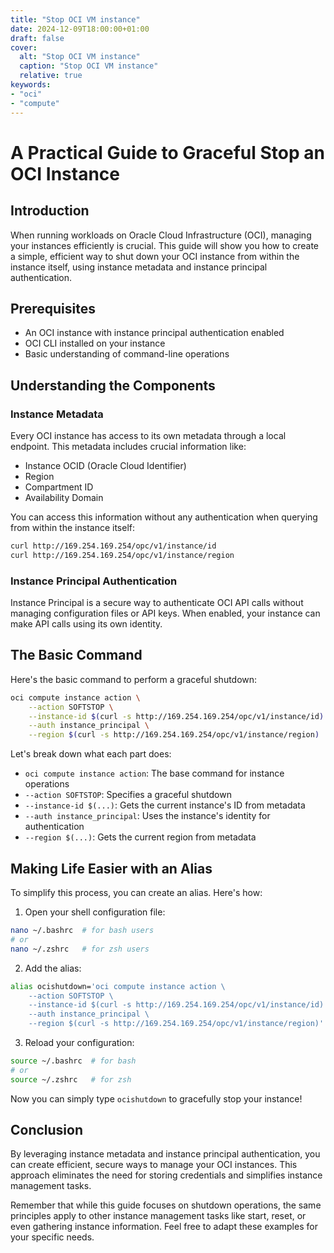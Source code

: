 ```yaml
---
title: "Stop OCI VM instance"
date: 2024-12-09T18:00:00+01:00
draft: false
cover:
  alt: "Stop OCI VM instance"
  caption: "Stop OCI VM instance"
  relative: true
keywords:
- "oci"
- "compute"
---
```


# A Practical Guide to Graceful Stop an OCI Instance

## Introduction
When running workloads on Oracle Cloud Infrastructure (OCI), managing your instances efficiently is crucial. This guide will show you how to create a simple, efficient way to shut down your OCI instance from within the instance itself, using instance metadata and instance principal authentication.

## Prerequisites
- An OCI instance with instance principal authentication enabled
- OCI CLI installed on your instance
- Basic understanding of command-line operations

## Understanding the Components

### Instance Metadata
Every OCI instance has access to its own metadata through a local endpoint. This metadata includes crucial information like:
- Instance OCID (Oracle Cloud Identifier)
- Region
- Compartment ID
- Availability Domain

You can access this information without any authentication when querying from within the instance itself:
```bash
curl http://169.254.169.254/opc/v1/instance/id
curl http://169.254.169.254/opc/v1/instance/region
```

### Instance Principal Authentication
Instance Principal is a secure way to authenticate OCI API calls without managing configuration files or API keys. When enabled, your instance can make API calls using its own identity.

## The Basic Command
Here's the basic command to perform a graceful shutdown:
```bash
oci compute instance action \
    --action SOFTSTOP \
    --instance-id $(curl -s http://169.254.169.254/opc/v1/instance/id) \
    --auth instance_principal \
    --region $(curl -s http://169.254.169.254/opc/v1/instance/region)
```

Let's break down what each part does:
- `oci compute instance action`: The base command for instance operations
- `--action SOFTSTOP`: Specifies a graceful shutdown
- `--instance-id $(...)`: Gets the current instance's ID from metadata
- `--auth instance_principal`: Uses the instance's identity for authentication
- `--region $(...)`: Gets the current region from metadata

## Making Life Easier with an Alias
To simplify this process, you can create an alias. Here's how:

1. Open your shell configuration file:
```bash
nano ~/.bashrc  # for bash users
# or
nano ~/.zshrc   # for zsh users
```

2. Add the alias:
```bash
alias ocishutdown='oci compute instance action \
    --action SOFTSTOP \
    --instance-id $(curl -s http://169.254.169.254/opc/v1/instance/id) \
    --auth instance_principal \
    --region $(curl -s http://169.254.169.254/opc/v1/instance/region)'
```

3. Reload your configuration:
```bash
source ~/.bashrc  # for bash
# or
source ~/.zshrc   # for zsh
```

Now you can simply type `ocishutdown` to gracefully stop your instance!

## Conclusion
By leveraging instance metadata and instance principal authentication, you can create efficient, secure ways to manage your OCI instances. This approach eliminates the need for storing credentials and simplifies instance management tasks.

Remember that while this guide focuses on shutdown operations, the same principles apply to other instance management tasks like start, reset, or even gathering instance information. Feel free to adapt these examples for your specific needs.